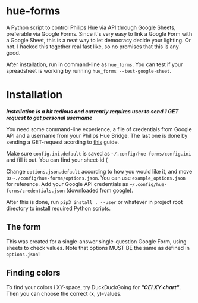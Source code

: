 # hue-forms
A Python script to control Philips Hue via API through Google Sheets, preferable via Google Forms. Since it's very easy to link a Google Form with a Google Sheet, this is a neat way to let democracy decide your lighting. Or not. I hacked this together real fast like, so no promises that this is any good.

After installation, run in command-line as `hue_forms`. You can test if your spreadsheet is working by running `hue_forms --test-google-sheet`.

# Installation

___Installation is a bit tedious and currently requires user to send 1 GET request to get personal username___

You need some command-line experience, a file of credentials from Google API and a username from your Philips Hue Bridge. The last one is done by sending a GET-request acording to [this](https://developers.meethue.com/develop/get-started-2/) guide.

Make sure `config.ini.default` is saved as `~/.config/hue-forms/config.ini` and fill it out. You can find your sheet-id (

Change `options.json.default` according to how you would like it, and move to `~./config/hue-forms/options.json`. You can use `example_options.json` for reference. Add your Google API credentials as `~/.config/hue-forms/credentials.json` (downloaded from google).

After this is done, run `pip3 install . --user` or whatever in project root directory to install required Python scripts.

## The form

This was created for a single-answer single-question Google Form, using sheets to check values. Note that options MUST BE the same as defined in `options.json`!

## Finding colors

To find your colors i XY-space, try DuckDuckGoing for ___"CEI XY chart"___. Then you can choose the correct (x, y)-values.


